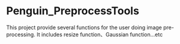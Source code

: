 # Penguin_PreprocessTools
This project provide several functions for the user doing image pre-processing. It includes resize function、Gaussian function...etc
